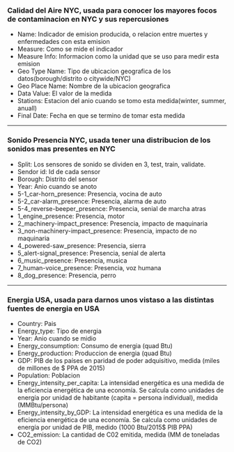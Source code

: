### Calidad del Aire NYC, usada para conocer los mayores focos de contaminacion en NYC y sus repercusiones
- Name:	Indicador de emision producida, o relacion entre muertes y enfermedades con esta emision
- Measure:	Como se mide el indicador
- Measure Info:	Informacion como la unidad que se uso para medir esta emision
- Geo Type Name:	Tipo de ubicacion geografica de los datos(borough/distrito o citywide/NYC)
- Geo Place Name:	Nombre de la ubicacion geografica
- Data Value:	El valor de la medida
- Stations:	Estacion del anio cuando se tomo esta medida(winter, summer, anuall)
- Final Date:	Fecha en que se termino de tomar esta medida
---
### Sonido Presencia NYC, usada tener una distribucion de los sonidos mas presentes en NYC
- Split:	Los sensores de sonido se dividen en 3, test, train, validate.
- Sendor id:	Id de cada sensor
- Borough:	Distrito del sensor
- Year:	Anio cuando se anoto
- 5-1_car-horn_presence:	Presencia, vocina de auto
- 5-2_car-alarm_presence:	Presencia, alarma de auto
- 5-4_reverse-beeper_presence:	Presencia, senial de marcha atras
- 1_engine_presence:	Presencia, motor
- 2_machinery-impact_presence:	Presencia, impacto de maquinaria
- 3_non-machinery-impact_presence:	Presencia, impacto de no maquinaria
- 4_powered-saw_presence:	Presencia, sierra
- 5_alert-signal_presence:	Presencia, senial de alerta
- 6_music_presence:	Presencia, musica
- 7_human-voice_presence:	Presencia, voz humana
- 8_dog_presence:	Presencia, perro
---
### Energia USA, usada para darnos unos vistaso a las distintas fuentes de energia en USA
- Country:	Pais
- Energy_type:	Tipo de energia
- Year:	Anio cuando se midio
- Energy_consumption:	Consumo de energia (quad Btu)
- Energy_production:	Produccion de energia (quad Btu)
- GDP:	PIB de los países en paridad de poder adquisitivo, medida (miles de millones de $ PPA de 2015)
- Population:	Poblacion
- Energy_intensity_per_capita:	La intensidad energética es una medida de la eficiencia energética de una economía. Se calcula como unidades de energía por unidad de habitante (capita = persona individual), medida (MMBtu/persona)
- Energy_intensity_by_GDP:	La intensidad energética es una medida de la eficiencia energética de una economía. Se calcula como unidades de energía por unidad de PIB, medido (1000 Btu/2015$ PIB PPA)
- CO2_emission:	La cantidad de C02 emitida, medida (MM de toneladas de CO2)
